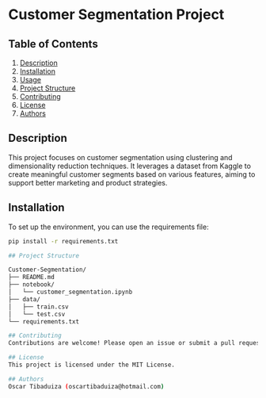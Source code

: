 # Customer Segmentation Project

## Table of Contents
1. [Description](#description)
2. [Installation](#installation)
3. [Usage](#usage)
4. [Project Structure](#project-structure)
5. [Contributing](#contributing)
6. [License](#license)
7. [Authors](#authors)

## Description
This project focuses on customer segmentation using clustering and dimensionality reduction techniques. It leverages a dataset from Kaggle to create meaningful customer segments based on various features, aiming to support better marketing and product strategies.

## Installation
To set up the environment, you can use the requirements file:
```bash
pip install -r requirements.txt

## Project Structure

Customer-Segmentation/                                                             
├── README.md                                                             
├── notebook/                                                             
│   └── customer_segmentation.ipynb                                                             
├── data/                                                             
│   ├── train.csv                                                             
│   └── test.csv                                                             
└── requirements.txt

## Contributing
Contributions are welcome! Please open an issue or submit a pull request.

## License
This project is licensed under the MIT License.

## Authors
Oscar Tibaduiza (oscartibaduiza@hotmail.com)
       
